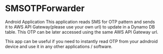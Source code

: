 # SMSOTPForwarder
Android Application
This application reads SMS for OTP pattern and sends it to AWS API Gateway(please use your own url) to update in a Dynamo DB table. This OTP can be later accessed using the same AWS API Gateway url. 

This app can be useful if you need to instantly read OTP from your adndroid device and use it in any other applications / software. 
